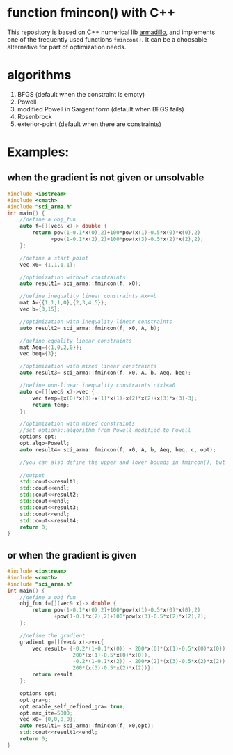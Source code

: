 # function fmincon() with C++
This repository is based on C++ numerical lib [armadillo](http://arma.sourceforge.net/), and implements one of the frequently used functions ```fmincon()```.
It can be a choosable alternative for part of optimization needs.
# algorithms
1. BFGS (default when the constraint is empty)
2. Powell 
3. modified Powell in Sargent form (default when BFGS fails)
4. Rosenbrock
5. exterior-point (default when there are constraints)
# Examples:
## when the gradient is not given or unsolvable
```c++
#include <iostream>
#include <cmath>
#include "sci_arma.h"
int main() {
    //define a obj_fun
    auto f=[](vec& x)-> double {
        return pow(1-0.1*x(0),2)+100*pow(x(1)-0.5*x(0)*x(0),2)
              +pow(1-0.1*x(2),2)+100*pow(x(3)-0.5*x(2)*x(2),2);
    };

    //define a start point
    vec x0= {1,1,1,1};

    //optimization without constraints
    auto result1= sci_arma::fmincon(f, x0);

    //define inequality linear constraints Ax<=b
    mat A={{1,1,1,0},{2,3,4,5}};
    vec b={3,15};

    //optimization with inequality linear constraints
    auto result2= sci_arma::fmincon(f, x0, A, b);

    //define equality linear constraints
    mat Aeq={{1,0,2,0}};
    vec beq={3};

    //optimization with mixed linear constraints
    auto result3= sci_arma::fmincon(f, x0, A, b, Aeq, beq);

    //define non-linear inequality constraints c(x)<=0
    auto c=[](vec& x)->vec {
        vec temp={x(0)*x(0)+x(1)*x(1)+x(2)*x(2)+x(3)*x(3)-3};
        return temp;
    };

    //optimization with mixed constraints
    //set options::algorithm from Powell_modified to Powell
    options opt;
    opt.algo=Powell;
    auto result4= sci_arma::fmincon(f, x0, A, b, Aeq, beq, c, opt);

    //you can also define the upper and lower bounds in fmincon(), but that's not manifested here
    
    //output
    std::cout<<result1;
    std::cout<<endl;
    std::cout<<result2;
    std::cout<<endl;
    std::cout<<result3;
    std::cout<<endl;
    std::cout<<result4;
    return 0;
}
```
## or when the gradient is given
```c++
#include <iostream>
#include <cmath>
#include "sci_arma.h"
int main() {
    //define a obj_fun
    obj_fun f=[](vec& x)-> double {
        return pow(1-0.1*x(0),2)+100*pow(x(1)-0.5*x(0)*x(0),2)
               +pow(1-0.1*x(2),2)+100*pow(x(3)-0.5*x(2)*x(2),2);
    };

    //define the gradient
    gradient g=[](vec& x)->vec{
        vec result= {-0.2*(1-0.1*x(0)) - 200*x(0)*(x(1)-0.5*x(0)*x(0)),
                     200*(x(1)-0.5*x(0)*x(0)),
                     -0.2*(1-0.1*x(2)) - 200*x(2)*(x(3)-0.5*x(2)*x(2)),
                     200*(x(3)-0.5*x(2)*x(2))};
        return result;
    };

    options opt;
    opt.gra=g;
    opt.enable_self_defined_gra= true;
    opt.max_ite=5000;
    vec x0= {0,0,0,0};
    auto result1= sci_arma::fmincon(f, x0,opt);
    std::cout<<result1<<endl;
    return 0;
}
```
